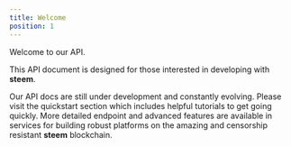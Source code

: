 ```yaml
---
title: Welcome
position: 1
---
```


Welcome to our API.

This API document is designed for those interested in developing with **steem**. 

Our API docs are still under development and constantly evolving. Please visit the quickstart section
which includes helpful tutorials to get going quickly. More detailed endpoint and advanced features are available in services
for building robust platforms on the amazing and censorship resistant **steem** blockchain.  

